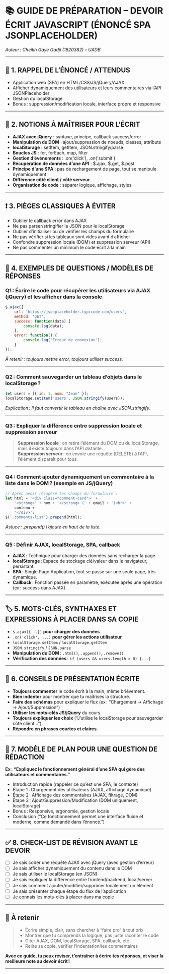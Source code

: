 # 📚 GUIDE DE PRÉPARATION – DEVOIR ÉCRIT JAVASCRIPT (ÉNONCÉ SPA JSONPLACEHOLDER)

_Auteur : Cheikh Gaye Gadji (1820382) – UADB_

---

## 📝 1. RAPPEL DE L’ÉNONCÉ / ATTENDUS

- Application web (SPA) en HTML/CSS/JS/jQuery/AJAX
- Afficher dynamiquement des utilisateurs et leurs commentaires via l’API JSONPlaceholder
- Gestion du localStorage
- Bonus : suppression/modification locale, interface propre et responsive

---

## 🧠 2. NOTIONS À MAÎTRISER POUR L’ÉCRIT

- **AJAX avec jQuery** : syntaxe, principe, callback success/error
- **Manipulation du DOM** : ajout/suppression de noeuds, classes, attributs
- **localStorage** : setItem, getItem, JSON.stringify/parse
- **Boucles JS** : for, forEach, map, filter
- **Gestion d’événements** : .on('click'), .on('submit')
- **Récupération de données d’une API** : $.ajax, $.get, $.post
- **Principe d’une SPA** : pas de rechargement de page, tout se manipule dynamiquement
- **Différence côté client / côté serveur**
- **Organisation de code** : séparer logique, affichage, styles

---

## ❗ 3. PIÈGES CLASSIQUES À ÉVITER

- Oublier le callback error dans AJAX
- Ne pas parser/stringifier le JSON pour le localStorage
- Oublier d’initialiser ou de vérifier les champs du formulaire
- Ne pas vérifier si les tableaux sont vides avant d’afficher
- Confondre suppression locale (DOM) et suppression serveur (API)
- Ne pas commenter un minimum le code écrit à la main

---

## 💬 4. EXEMPLES DE QUESTIONS / MODÈLES DE RÉPONSES

### Q1 : Écrire le code pour récupérer les utilisateurs via AJAX (jQuery) et les afficher dans la console

```js
$.ajax({
    url: 'https://jsonplaceholder.typicode.com/users',
    method: 'GET',
    success: function(data) {
        console.log(data);
    },
    error: function() {
        console.log('Erreur de connexion');
    }
});
```
*À retenir : toujours mettre error, toujours utiliser success.*

---

### Q2 : Comment sauvegarder un tableau d’objets dans le localStorage ?

```js
let users = [{ id: 1, nom: "Jean" }];
localStorage.setItem('users', JSON.stringify(users));
```
*Explication : Il faut convertir le tableau en chaîne avec JSON.stringify.*

---

### Q3 : Expliquer la différence entre suppression locale et suppression serveur

> **Suppression locale** : on retire l’élément du DOM ou du localStorage, mais il existe toujours dans l’API distante.  
> **Suppression serveur** : on envoie une requête (DELETE) à l’API, l’élément disparaît pour tous.

---

### Q4 : Comment ajouter dynamiquement un commentaire à la liste dans le DOM ? (exemple en JS/jQuery)

```js
// Après avoir récupéré les champs du formulaire :
let html = '<div class="comment-card">' +
    '<strong>' + nom + '</strong> (' + email + ')<br>' +
    contenu +
    '</div>';
$('.comments-list').prepend(html);
```
*Astuce : .prepend() l’ajoute en haut de la liste.*

---

### Q5 : Définir AJAX, localStorage, SPA, callback

- **AJAX** : Technique pour charger des données sans recharger la page.
- **localStorage** : Espace de stockage clé/valeur dans le navigateur, persistant.
- **SPA** : Single Page Application, tout se passe sur une seule page, très dynamique.
- **Callback** : Fonction passée en paramètre, exécutée après une opération (ex : success dans AJAX).

---

## 🏷️ 5. MOTS-CLÉS, SYNTHAXES ET EXPRESSIONS À PLACER DANS SA COPIE

- `$.ajax({...})` **pour charger des données**
- `.on('click', ...)` **pour gérer les actions utilisateur**
- `localStorage.setItem` / `localStorage.getItem`
- `JSON.stringify` / `JSON.parse`
- **Manipulation du DOM** : `.html()`, `.append()`, `.remove()`
- **Vérification des données** : `if (users && users.length > 0) {...}`

---

## 📝 6. CONSEILS DE PRÉSENTATION ÉCRITE

- **Toujours commenter** le code écrit à la main, même brièvement.
- **Bien indenter** pour montrer que tu maîtrises la structure.
- **Faire des schémas** pour expliquer le flux (ex : “Chargement → Affichage → Ajout/Suppression”)
- **Utiliser les mots-clés JS/jQuery** du cours.
- **Toujours expliquer les choix** (“J’utilise le localStorage pour sauvegarder côté client…”).
- **Répondre en phrases courtes et claires**.

---

## 🎤 7. MODÈLE DE PLAN POUR UNE QUESTION DE RÉDACTION

**Ex : “Expliquez le fonctionnement général d’une SPA qui gère des utilisateurs et commentaires.”**

- Introduction rapide (rappeler ce qu’est une SPA, le contexte)
- Étape 1 : Chargement des utilisateurs (AJAX, affichage dynamique)
- Étape 2 : Affichage des commentaires (AJAX, filtrage, DOM)
- Étape 3 : Ajout/Suppression/Modification (DOM uniquement, localStorage)
- Bonus : Responsive, ergonomie, gestion locale
- Conclusion (“Ce fonctionnement permet une interface fluide et moderne, comme demandé dans l’énoncé.”)

---

## ✅ 8. CHECK-LIST DE RÉVISION AVANT LE DEVOIR

- [ ] Je sais coder une requête AJAX avec jQuery (avec gestion d’erreur)
- [ ] Je sais afficher dynamiquement du contenu dans le DOM
- [ ] Je sais utiliser le localStorage (en JSON)
- [ ] Je sais expliquer la différence entre frontend/backend, local/server
- [ ] Je sais comment ajouter/modifier/supprimer localement un élément
- [ ] Je sais présenter chaque étape du flux de l’application
- [ ] Je connais les mots-clés à placer dans ma copie

---

## 🚩 À retenir

> - Écrire simple, clair, sans chercher à “faire pro” à tout prix
> - Montrer que tu comprends la logique, pas juste raconter le code
> - Citer AJAX, DOM, localStorage, SPA, callback, etc.
> - Relire sa copie, vérifier l’indentation/les commentaires

**Avec ce guide, tu peux réviser, t’entraîner à écrire tes réponses, et viser la meilleure note au devoir écrit !**

---